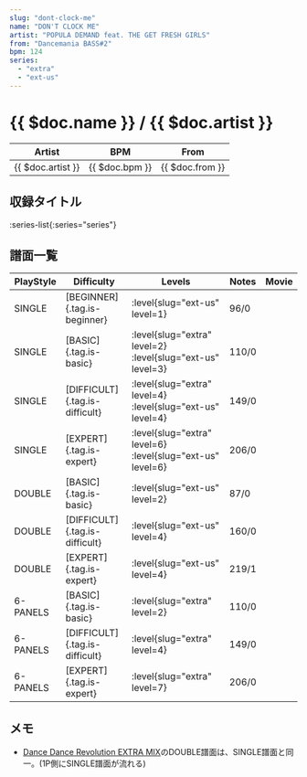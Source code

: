 ```yaml
---
slug: "dont-clock-me"
name: "DON'T CLOCK ME"
artist: "POPULA DEMAND feat. THE GET FRESH GIRLS"
from: "Dancemania BASS#2"
bpm: 124
series:
  - "extra"
  - "ext-us"
---
```


# {{ $doc.name }} / {{ $doc.artist }}

|Artist|BPM|From|
|------|---|----|
|{{ $doc.artist }}|{{ $doc.bpm }}|{{ $doc.from }}|

## 収録タイトル

:series-list{:series="series"}

## 譜面一覧

|PlayStyle|Difficulty|Levels|Notes|Movie|
|---------|----------|------|-----|-----|
|SINGLE|[BEGINNER]{.tag.is-beginner}|:level{slug="ext-us" level=1}|96/0||
|SINGLE|[BASIC]{.tag.is-basic}|:level{slug="extra" level=2} :level{slug="ext-us" level=3}|110/0||
|SINGLE|[DIFFICULT]{.tag.is-difficult}|:level{slug="extra" level=4} :level{slug="ext-us" level=4}|149/0||
|SINGLE|[EXPERT]{.tag.is-expert}|:level{slug="extra" level=6} :level{slug="ext-us" level=6}|206/0||
|DOUBLE|[BASIC]{.tag.is-basic}|:level{slug="ext-us" level=2}|87/0||
|DOUBLE|[DIFFICULT]{.tag.is-difficult}|:level{slug="ext-us" level=4}|160/0||
|DOUBLE|[EXPERT]{.tag.is-expert}|:level{slug="ext-us" level=4}|219/1||
|6-PANELS|[BASIC]{.tag.is-basic}|:level{slug="extra" level=2}|110/0||
|6-PANELS|[DIFFICULT]{.tag.is-difficult}|:level{slug="extra" level=4}|149/0||
|6-PANELS|[EXPERT]{.tag.is-expert}|:level{slug="extra" level=7}|206/0||

## メモ

- [Dance Dance Revolution EXTRA MIX](/series/extra)のDOUBLE譜面は、SINGLE譜面と同一。(1P側にSINGLE譜面が流れる)
